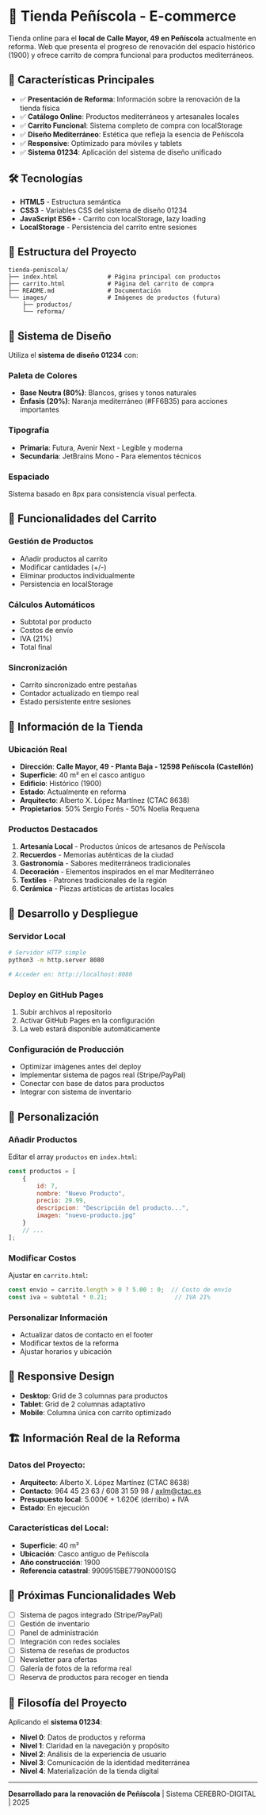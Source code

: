 # 🏪 Tienda Peñíscola - E-commerce

Tienda online para el **local de Calle Mayor, 49 en Peñíscola** actualmente en reforma. Web que presenta el progreso de renovación del espacio histórico (1900) y ofrece carrito de compra funcional para productos mediterráneos.

## 🎯 **Características Principales**

- ✅ **Presentación de Reforma**: Información sobre la renovación de la tienda física
- ✅ **Catálogo Online**: Productos mediterráneos y artesanales locales
- ✅ **Carrito Funcional**: Sistema completo de compra con localStorage
- ✅ **Diseño Mediterráneo**: Estética que refleja la esencia de Peñíscola
- ✅ **Responsive**: Optimizado para móviles y tablets
- ✅ **Sistema 01234**: Aplicación del sistema de diseño unificado

## 🛠️ **Tecnologías**

- **HTML5** - Estructura semántica
- **CSS3** - Variables CSS del sistema de diseño 01234
- **JavaScript ES6+** - Carrito con localStorage, lazy loading
- **LocalStorage** - Persistencia del carrito entre sesiones

## 📁 **Estructura del Proyecto**

```
tienda-peniscola/
├── index.html              # Página principal con productos
├── carrito.html            # Página del carrito de compra
├── README.md               # Documentación
└── images/                 # Imágenes de productos (futura)
    ├── productos/
    └── reforma/
```

## 🎨 **Sistema de Diseño**

Utiliza el **sistema de diseño 01234** con:

### **Paleta de Colores**
- **Base Neutra (80%)**: Blancos, grises y tonos naturales
- **Énfasis (20%)**: Naranja mediterráneo (#FF6B35) para acciones importantes

### **Tipografía**
- **Primaria**: Futura, Avenir Next - Legible y moderna
- **Secundaria**: JetBrains Mono - Para elementos técnicos

### **Espaciado**
Sistema basado en 8px para consistencia visual perfecta.

## 🛒 **Funcionalidades del Carrito**

### **Gestión de Productos**
- Añadir productos al carrito
- Modificar cantidades (+/-)
- Eliminar productos individualmente
- Persistencia en localStorage

### **Cálculos Automáticos**
- Subtotal por producto
- Costos de envío
- IVA (21%)
- Total final

### **Sincronización**
- Carrito sincronizado entre pestañas
- Contador actualizado en tiempo real
- Estado persistente entre sesiones

## 🏪 **Información de la Tienda**

### **Ubicación Real**
- **Dirección**: **Calle Mayor, 49 - Planta Baja - 12598 Peñíscola (Castellón)**
- **Superficie**: 40 m² en el casco antiguo
- **Edificio**: Histórico (1900)
- **Estado**: Actualmente en reforma
- **Arquitecto**: Alberto X. López Martínez (CTAC 8638)
- **Propietarios**: 50% Sergio Forés - 50% Noelia Requena

### **Productos Destacados**
1. **Artesanía Local** - Productos únicos de artesanos de Peñíscola
2. **Recuerdos** - Memorias auténticas de la ciudad
3. **Gastronomía** - Sabores mediterráneos tradicionales
4. **Decoración** - Elementos inspirados en el mar Mediterráneo
5. **Textiles** - Patrones tradicionales de la región
6. **Cerámica** - Piezas artísticas de artistas locales

## 🚀 **Desarrollo y Despliegue**

### **Servidor Local**
```bash
# Servidor HTTP simple
python3 -m http.server 8080

# Acceder en: http://localhost:8080
```

### **Deploy en GitHub Pages**
1. Subir archivos al repositorio
2. Activar GitHub Pages en la configuración
3. La web estará disponible automáticamente

### **Configuración de Producción**
- Optimizar imágenes antes del deploy
- Implementar sistema de pagos real (Stripe/PayPal)
- Conectar con base de datos para productos
- Integrar con sistema de inventario

## 🔧 **Personalización**

### **Añadir Productos**
Editar el array `productos` en `index.html`:

```javascript
const productos = [
    {
        id: 7,
        nombre: "Nuevo Producto",
        precio: 29.99,
        descripcion: "Descripción del producto...",
        imagen: "nuevo-producto.jpg"
    }
    // ...
];
```

### **Modificar Costos**
Ajustar en `carrito.html`:

```javascript
const envio = carrito.length > 0 ? 5.00 : 0;  // Costo de envío
const iva = subtotal * 0.21;                   // IVA 21%
```

### **Personalizar Información**
- Actualizar datos de contacto en el footer
- Modificar textos de la reforma
- Ajustar horarios y ubicación

## 📱 **Responsive Design**

- **Desktop**: Grid de 3 columnas para productos
- **Tablet**: Grid de 2 columnas adaptativo  
- **Mobile**: Columna única con carrito optimizado

## 🏗️ **Información Real de la Reforma**

### **Datos del Proyecto:**
- **Arquitecto**: Alberto X. López Martínez (CTAC 8638)
- **Contacto**: 964 45 23 63 / 608 31 59 98 / axlm@ctac.es
- **Presupuesto local**: 5.000€ + 1.620€ (derribo) + IVA
- **Estado**: En ejecución

### **Características del Local:**
- **Superficie**: 40 m²
- **Ubicación**: Casco antiguo de Peñíscola
- **Año construcción**: 1900
- **Referencia catastral**: 9909515BE7790N0001SG

## 🎯 **Próximas Funcionalidades Web**

- [ ] Sistema de pagos integrado (Stripe/PayPal)
- [ ] Gestión de inventario
- [ ] Panel de administración
- [ ] Integración con redes sociales
- [ ] Sistema de reseñas de productos
- [ ] Newsletter para ofertas
- [ ] Galería de fotos de la reforma real
- [ ] Reserva de productos para recoger en tienda

## 🌊 **Filosofía del Proyecto**

Aplicando el **sistema 01234**:

- **Nivel 0**: Datos de productos y reforma
- **Nivel 1**: Claridad en la navegación y propósito
- **Nivel 2**: Análisis de la experiencia de usuario
- **Nivel 3**: Comunicación de la identidad mediterránea
- **Nivel 4**: Materialización de la tienda digital

---

**Desarrollado para la renovación de Peñíscola** | Sistema CEREBRO-DIGITAL | 2025